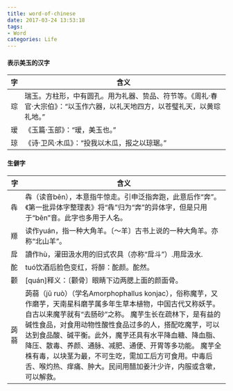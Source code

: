 ```yaml
---
title: word-of-chinese
date: 2017-03-24 13:53:18
tags:
- Word
categories: Life
---
```




#### 表示美玉的汉字

<!-- more -->

| 字    | 含义                                       |
| ---- | ---------------------------------------- |
| 琮    | 瑞玉。方柱形，中有圆孔。用为礼器、贽品、符节等。《周礼·春官·大宗伯》：“以玉作六器，以礼天地四方，以苍璧礼天，以黄琮礼地。” |
| 瑷    | 《玉篇·玉部》：“瑷，美玉也。”                         |
| 琼    | 《诗·卫风·木瓜》：“投我以木瓜，报之以琼琚。”                 |



#### 生僻字


| 字    | 含义                                       |
| ---- | ---------------------------------------- |
| 犇    | 犇（读音bēn），本意指牛惊走。引申泛指奔跑，此意后作“奔”。《第一批异体字整理表》将“犇”归为“奔”的异体字，但是只用于“bēn”音。此字也多用于人名。 |
| 羱    | 读作yuán，指一种大角羊。〔～羊〕古书上说的一种大角羊。亦称“北山羊”。    |
| 戽    | 讀作hù，灌田汲水用的旧式农具（亦称“戽斗”）.用戽汲水.            |
| 酡    | tuó饮酒后脸色变红，将醉：酡颜。酡然。                     |
| 颧    | [quán]释义：〔颧骨〕眼睛下边两腮上面的颜面骨。               |
| 蒟蒻   | 蒟蒻（jǔ ruò）（学名Amorphophallus konjac），俗称魔芋，又作磨芋，天南星科磨芋属多年生草本植物，中国古代又称妖芋。自古以来魔芋就有“去肠砂”之称。 魔芋生长在疏林下，是有益的碱性食品，对食用动物性酸性食品过多的人，搭配吃魔芋，可以达到食品酸、碱平衡。此外，魔芋还具有水平降血糖、降血脂、降压、散毒、养颜、通脉、减肥、通便、开胃等多功能。 魔芋全株有毒，以块茎为最，不可生吃，需加工后方可食用。中毒后舌、喉灼热、痒痛、肿大。民间用醋加姜汁少许，内服或含嗽，可以解救。 |
